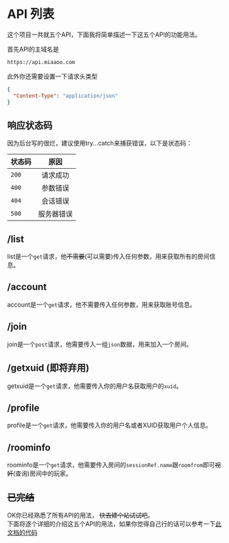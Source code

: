# API 列表

这个项目一共就五个API，下面我将简单描述一下这五个API的功能用法。

首先API的主域名是

```bash
https://api.miaaoo.com
```

此外你还需要设置一下请求头类型

```json
{
  "Content-Type": "application/json"
}
```

## 响应状态码

因为后台写的很烂，建议使用try...catch来捕获错误，以下是状态码：

| 状态码   |  原因   | 
|-------|:-----:| 
| `200` | 请求成功  |
| `400` | 参数错误  | 
| `404` | 会话错误  | 
| `500` | 服务器错误 | 

## /list

list是一个`get`请求，他~~不需要~~(可以需要)传入任何参数，用来获取所有的房间信息。

## /account

account是一个`get`请求，他不需要传入任何参数，用来获取账号信息。

## /join

join是一个`post`请求，他需要传入一组`json`数据，用来加入一个房间。

## /getxuid (即将弃用)

getxuid是一个`get`请求，他需要传入你的用户名获取用户的`xuid`。

## /profile

profile是一个`get`请求，他需要传入你的用户名或者XUID获取用户个人信息。

## /roominfo

roominfo是一个`get`请求，他需要传入房间的`sessionRef.name`跟`roomfrom`即可~~视奸~~(查询)房间中的玩家。

## ~~已完结~~

OK你已经熟悉了所有API的用法， ~~快去建个站试试吧~~。   
下面将逐个详细的介绍这五个API的用法，如果你觉得自己行的话可以参考一下[此文档的代码](https://github.com/zihao-il/mc-miaaoo/blob/main/src/utils/axios.ts)